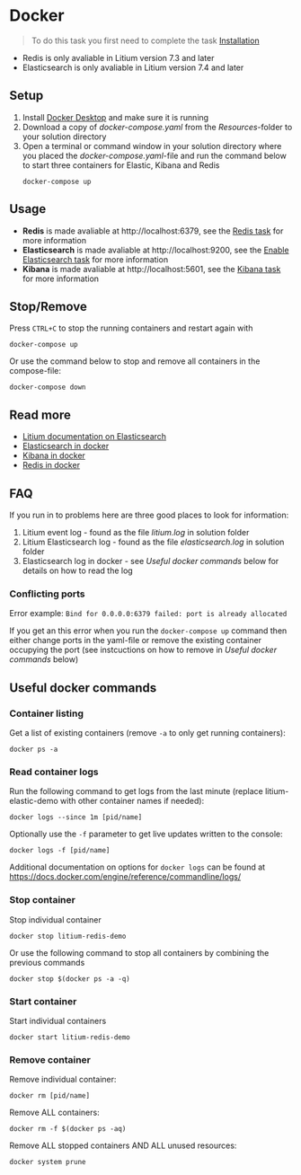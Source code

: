 # Docker

> To do this task you first need to complete the task [Installation](../Installation) 

* Redis is only avaliable in Litium version 7.3 and later
* Elasticsearch is only avaliable in Litium version 7.4 and later

## Setup

1. Install [Docker Desktop](https://docs.docker.com/docker-for-windows/install/) and make sure it is running
1. Download a copy of _docker-compose.yaml_ from the _Resources_-folder to your solution directory
1. Open a terminal or command window in your solution directory where you placed the _docker-compose.yaml_-file and run the command below to start three containers for Elastic, Kibana and Redis
    ```console
    docker-compose up
    ```

## Usage

* **Redis** is made avaliable at http://localhost:6379, see the [Redis task](../Redis) for more information
* **Elasticsearch** is made avaliable at http://localhost:9200, see the [Enable Elasticsearch task](../Enable%20Elasticsearch) for more information
* **Kibana** is made avaliable at http://localhost:5601, see the [Kibana task](../Kibana) for more information

## Stop/Remove

Press `CTRL+C` to stop the running containers and restart again with 
```console
docker-compose up
```

Or use the command below to stop and remove all containers in the compose-file:
```console
docker-compose down
```

## Read more

* [Litium documentation on Elasticsearch](https://docs.litium.com/documentation/architecture/search/elasticsearch/setup-and-configure-elasticsearch)
* [Elasticsearch in docker](https://www.elastic.co/guide/en/elasticsearch/reference/7.5/docker.html)
* [Kibana in docker](https://www.elastic.co/guide/en/kibana/current/docker.html)
* [Redis in docker](https://docs.microsoft.com/en-us/archive/blogs/uk_faculty_connection/containers-redis-running-redis-on-windows-with-docker)

## FAQ

If you run in to problems here are three good places to look for information:

1. Litium event log - found as the file _litium.log_ in solution folder
1. Litium Elasticsearch log - found as the file _elasticsearch.log_ in solution folder
1. Elasticsearch log in docker - see _Useful docker commands_ below for details on how to read the log

### Conflicting ports

Error example: `Bind for 0.0.0.0:6379 failed: port is already allocated`

If you get an this error when you run the `docker-compose up` command then either change ports in the yaml-file or remove the existing container occupying the port (see instcuctions on how to remove in _Useful docker commands_ below)

## Useful docker commands

### Container listing
Get a list of existing containers (remove `-a` to only get running containers):
```console
docker ps -a
```

### Read container logs
Run the following command to get logs from the last minute (replace litium-elastic-demo with other container names if needed):
```console
docker logs --since 1m [pid/name]
```
Optionally use the `-f` parameter to get live updates written to the console:
```console
docker logs -f [pid/name]
```

Additional documentation on options for `docker logs` can be found at https://docs.docker.com/engine/reference/commandline/logs/

### Stop container
Stop individual container
```console
docker stop litium-redis-demo
```
Or use the following command to stop all containers by combining the previous commands
```console
docker stop $(docker ps -a -q)
``` 

### Start container
Start individual containers
```console
docker start litium-redis-demo
```

### Remove container

Remove individual container:
```console
docker rm [pid/name]
```
Remove ALL containers:
```console
docker rm -f $(docker ps -aq)
```
Remove ALL stopped containers AND ALL unused resources:
```console
docker system prune
```